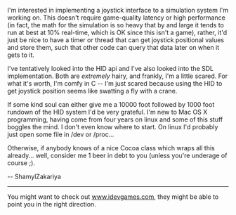 I'm interested in implementing a joystick interface to a simulation system I'm working on. This doesn't require game-quality latency or high performance (in fact, the math for the simulation is so heavy that by and large it tends to run at best at 10% real-time, which is OK since this isn't a game), rather, it'd just be nice to have a timer or thread that can get joystick positional values and store them, such that other code can query that data later on when it gets to it.

I've tentatively looked into the HID api and I've also looked into the SDL implementation. Both are *extremely* hairy, and frankly, I'm a little scared. For what it's worth, I'm comfy in C -- I'm just scared because using the HID to get joystick position seems like swatting a fly with a crane.

If some kind soul can either give me a 10000 foot followed by 1000 foot rundown of the HID system I'd be very grateful. I'm new to Mac OS X programming, having come from four years on linux and some of this stuff boggles the mind. I don't even know where to start. On linux I'd probably just open some file in /dev or /proc...

Otherwise, if anybody knows of a nice Cocoa class which wraps all this already... well, consider me 1 beer in debt to you (unless you're underage of course ;).

-- ShamylZakariya


----
You might want to check out www.idevgames.com, they might be able to point you in the right direction.
